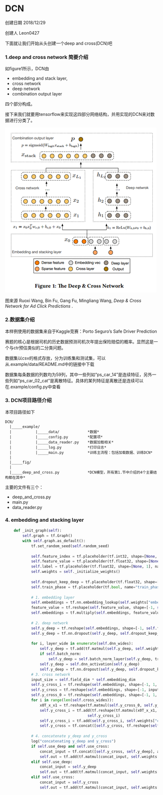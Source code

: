 # DCN

创建日期 2018/12/29

创建人 Leon0427


下面就让我们开始从头创建一个deep and cross(DCN)吧

### 1.deep and cross network 简要介绍

如figure1所示，DCN由
+ embedding and stack layer,
+ cross network
+ deep network
+ combination output layer

四个部分构成。

接下来我们就要用tensorflow来实现这四部分网络结构，并用实现的DCN来对数据进行分类了。

![DCN 结构图](./fig/dcn.PNG)

图来源 Ruoxi Wang, Bin Fu, Gang Fu, Mingliang Wang,  *Deep & Cross Network for Ad Click Predictions* .

### 2.数据集介绍

本样例使用的数据集来自于Kaggle竞赛：Porto Seguro’s Safe Driver Prediction

赛题的核心是根据司机的历史数据预测司机次年提出保险赔偿的概率。显然这是一个与ctr预估类似的二分类问题。

数据集以csv的格式存放，分为训练集和测试集，可以从.example/data/README.md中的链接中下载

数据集每条数据的列数均为59列，其中一些列如“ps_car_14”是连续特征，另外一些列如“ps_car_02_cat”是离散特征。具体的某列特征是离散还是连续可以在.example/config.py中查看

### 3. DCN项目路径介绍

本项目路径如下
```
DCN/
  |_____example/
  |           |_____data/             *数据*
  |           |_____config.py         *配置项*
  |           |_____data_reader.py    *数据加载相关*
  |           |_____log.py            *打印日志*
  |           |_____main.py           *训练主流程：包括加载数据、训练DCN*
  |
  |_____fig/
  |
  |_____deep_and_cross.py             *DCN模型，所有第1.节中介绍的4个主要结构都在其中*
```
主要的文件有三个：
+ deep_and_cross.py 
+ main.py
+ data_reader.py

### 4. embedding and stacking layer

```python
    def _init_graph(self):
        self.graph = tf.Graph()
        with self.graph.as_default():
            tf.set_random_seed(self.random_seed)

            self.feature_index = tf.placeholder(tf.int32, shape=[None, None], name="feature_index")
            self.feature_value = tf.placeholder(tf.float32, shape=[None, None], name="feature_value")
            self.label = tf.placeholder(tf.float32, shape=[None, 1], name="label")
            self.weights = self._initialize_weights()

            self.dropout_keep_deep = tf.placeholder(tf.float32, shape=[None], name="dropout_keep_deep")
            self.train_phase = tf.placeholder(tf.bool, name="train_phase")

            # 1. embedding layer
            self.embeddings = tf.nn.embedding_lookup(self.weights["embedding_tensor"], self.feature_index)  #
            feature_value = tf.reshape(self.feature_value, shape=[-1, self.field_dim, 1])
            self.embeddings = tf.multiply(self.embeddings, feature_value)  # M * F * K

            # 2. deep network
            self.y_deep = tf.reshape(self.embeddings, shape=[-1, self.field_dim * self.embedding_dim])
            self.y_deep = tf.nn.dropout(self.y_deep, self.dropout_keep_deep[0])

            for i, layer_wide in enumerate(self.dnn_wides):
                self.y_deep = tf.add(tf.matmul(self.y_deep, self.weights["layer_%d" % i]), self.weights["bias_%d" % i])
                if self.batch_norm:
                    self.y_deep = self.batch_norm_layer(self.y_deep, train_phase=self.train_phase, scope_bn="bn_%d" % i)
                self.y_deep = self.dnn_activation(self.y_deep)
                self.y_deep = tf.nn.dropout(self.y_deep, self.dropout_keep_deep[1 + i])
            # 3. cross network
            input_size = self.field_dim * self.embedding_dim
            self.y_cross_i = tf.reshape(self.embeddings, shape=[-1, 1, input_size])
            self.y_cross = tf.reshape(self.embeddings, shape=[-1, input_size])
            self.y_cross_0 = tf.reshape(self.embeddings, shape=[-1, 1, input_size])
            for i in range(len(self.cross_wides)):
                x0T_x_x1 = tf.reshape(tf.matmul(self.y_cross_0, self.y_cross_i, transpose_a=True),shape=[-1, input_size])
                self.y_cross_i = tf.add(tf.reshape(tf.matmul(x0T_x_x1, self.weights["cross_layer_%d" % i]),shape=[-1,1,input_size]),
                                      self.y_cross_i)
                self.y_cross_i = tf.add(self.y_cross_i, self.weights["cross_bias_%d" % i])
                self.y_cross = tf.concat([self.y_cross, tf.reshape(self.y_cross_i,shape=[-1, input_size])], axis=1)

            # 4. concatenate y_deep and y_cross
            log("concatenating y_deep and y_cross")
            if self.use_deep and self.use_cross:
                concat_input = tf.concat([self.y_cross, self.y_deep], axis=1)
                self.out = tf.add(tf.matmul(concat_input, self.weights["concat_projection"]), self.weights["concat_bias"])
            elif self.use_deep:
                concat_input = self.y_deep
                self.out = tf.add(tf.matmul(concat_input, self.weights["concat_projection"]), self.weights["concat_bias"])
            elif self.use_cross:
                concat_input = self.y_cross
                self.out = tf.add(tf.matmul(concat_input, self.weights["concat_projection"]), self.weights["concat_bias"])
```